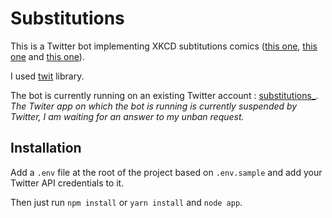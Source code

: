 # Substitutions

This is a Twitter bot implementing XKCD subtitutions comics ([this one](http://xkcd.com/1288/), [this one](https://xkcd.com/1625/) and [this one](https://xkcd.com/1679/)).

I used [twit](https://github.com/ttezel/twit) library.

The bot is currently running on an existing Twitter account : [substitutions_](https://twitter.com/substitutions_).
*The Twiter app on which the bot is running is currently suspended by Twitter, I am waiting for an answer to my unban request.*

## Installation

Add a `.env` file at the root of the project based on `.env.sample` and add your Twitter API credentials to it.

Then just run `npm install` or `yarn install` and `node app`.
